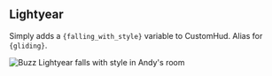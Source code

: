 ## Lightyear
Simply adds a `{falling_with_style}` variable to CustomHud. Alias for `{gliding}`.

![Buzz Lightyear falls with style in Andy's room](https://media1.tenor.com/m/0x9FiooZfL8AAAAC/falling-with-style-toy-story.gif)

